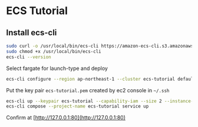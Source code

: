 # ECS Tutorial

## Install ecs-cli

```bash
sudo curl -o /usr/local/bin/ecs-cli https://amazon-ecs-cli.s3.amazonaws.com/ecs-cli-darwin-amd64-latest
sudo chmod +x /usr/local/bin/ecs-cli
ecs-cli --version
```

Select fargate for launch-type and deploy

```bash
ecs-cli configure --region ap-northeast-1 --cluster ecs-tutorial default-launch-type FARGATE --config-name ecs-tutorial
```

Put the key pair `ecs-tutorial.pem` created by ec2 console in `~/.ssh`

```bash
ecs-cli up --keypair ecs-tutorial --capability-iam --size 2 --instance-type t2.medium
ecs-cli compose --project-name ecs-tutorial service up
```

Confirm at [http://127.0.0.1:80](http://127.0.0.1:80)
